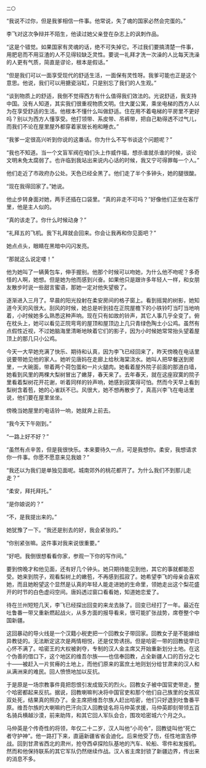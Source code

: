     二〇 

   “我说不过你，但是我爹相信一件事。他常说，失了魂的国家必然会完蛋的。”

   李飞对这次争辩并不陌生，他读过她父亲登在杂志上的讽刺作品。

   “这是个错觉。如果国家有灵魂的话，绝不可失掉它。不过我们要搞清楚一件事，用肥皂而不用豆渣的人不见得较缺乏灵性。要说一礼拜才洗一次澡的人比每天洗澡的人更有气质，简直是谬论，根本是假话。”

   “但是我们可以一面享受现代的舒适生活，一面保有灵性呀。我爹可能也正是这个意思。他说，我们可以用搪瓷浴缸，只是别忘了我们的人生观。”

   “谈到物质上的舒适，我倒不觉得西方有什么值得我们效法的。光说舒适，我支持中国。没有人知道，其实我们很重视物质文明。住大厦公寓，乘坐电梯的西方人以为在享受舒适的生活。他根本不懂什么叫做舒适。住在用不着电梯的平房里不更好吗？别以为西方人懂享受。他打领带、系皮带、吊裤带，把自己勒得透不过气儿，而我们不论在屋里屋外都穿着家居长袍和睡衣。”

   “我爹一定很高兴听到你说的这番话。你为什么不写书谈这个问题呢？”

   “我也不知道。当一个文盲军阀在咱们头上作威作福，想杀谁就杀谁的时候，谈论文明未免太腐弱了。也许临到我站出来说内心话的时候，我又宁可得罪每一个人。”

   他们走近了市政府办公处。天色已经全黑了。他们走了半个多钟头，她的腿很酸。

   “现在我得回家了。”她说。

   他止步转身面对她，两手还插在口袋里。“真的非走不可吗？”好像他们正坐在客厅里，他是主人似的。

   “真的该走了。你什么时候动身？”

   “礼拜五的飞机。我下礼拜就会回来。你会让我再和你见面吧？”

   她点点头，眼睛在黑暗中闪闪发亮。

   “那就这么说定喽！”

   他为她叫了一辆黄包车，伸手握别。他那个时候可以吻她，为什么他不吻呢？多奇怪的人啊，她想。但是她为他而感到兴奋。如果他只是跟许多年轻人一样，和女朋友散步时说一些甜言蜜语，那她一定对他失望极了。

   逐渐进入三月了。早晨的阳光投射在柔安房间的格子窗上。看到摇晃的树影，她知道今天的风很大。刮风的时候，她总是听到挂在正院屋檐下的小铁铃叮当叮当地响着，小时候她多么熟悉这种声响。现在只有如故的铃声，其它人事几乎全变了。俯在枕头上，她可以看见正院弯弯的屋顶和屋顶边上几只青绿色陶土小公鸡。虽然有点假性近视，不过她脑海里清晰地映着它们的影子，因为小时候她常常抬头望着屋顶上的那几只小公鸡。

   今天一大早她充满了快乐、期待和认真，因为李飞已经回来了，昨天傍晚在电话里说要带她见他的家人。她听见唐妈在走廊上给秋海棠浇水。她叫人把早餐送到房里，一大碗面，带着两个荷包蛋和一片火腿肉。她看着屋外院子前面的那道白墙，她看到风里的两棵大梨树冒出了嫩芽，春天来了。去年春天，就在这座寂寞的院子里看着梨树花开花谢，听着同样的铃声响，她感到寂寞得可怕。然而今天早上看到梨树含着苞，她的心雀跃不已。风很大，她不想再散步了，真高兴李飞在电话里说，他们要在屋里坐坐。

   傍晚当她屋里的电话铃一响，她就奔上前去。

   “我今天下午刚到。”

   “一路上好不好？”

   “虽然有点辛苦，但是我很快乐。本来要待久一点，可是我想你。柔安，我想请求你一件事。你愿不愿意来见我娘？”

   “我还以为我们是单独见面呢。城南郊外的桃花都开了。为什么我们不到那儿走走？”

   “柔安，拜托拜托。”

   “是你娘说的？”

   “不，是我提出来的。”

   她犹豫了一下。“我还是别去的好，我会紧张的。”

   “你别紧张嘛。这件事对我来说很重要。”

   “好吧。我倒很想看看你家，参观一下你的写作间。”

   要到傍晚才和他见面，还有好几个钟头。她只期待能见到他，其它的事就都能忍受。她来到院子，观看梨树上的嫩苞，不再感到孤寂了。她希望李飞的母亲会喜欢她，而且她盼望这个显然是认真的年轻人能走进她的生命里，领她走出这个梨花盛开的时节的白色虚闷空间。唐妈透过窗口看看她，知道她恋爱了。

   待在兰州短短几天，李飞已经探出回变的来龙去脉了。回变已经打了一年。最近在吐鲁番一带又重新燃起战火，从多方面的报导看来，很可能扩张战势，席卷整个中国新疆。

   这回暴动的导火线是一个汉籍小税吏把一个回教女子带回家。回教女子是不能嫁给异教徒的。无法断定这次是两情相悦，还是仗势诱拐。但是哈密一带的回教徒早已心怀不满了。哈密王的大权被剥夺，专制的汉人金主席又开始重新划分土地。在这个伪善的借口下，这个地区的维吾尔族——也信奉回教，占全新疆人口的百分之七十——被赶入一片贫瘠的土地上，而他们原来的富庶土地则划分给甘肃来的汉人和从满洲来的难民。回人愤愤地加以反抗。

   于是原是一场宗教事件竟把怨恨引发成毁灭的烈火。回教女子被中国官吏带走，整个哈密都起来反抗。据说，回教喇嘛判决将中国官吏和那个他们自己族里的女孩双双处死，结果真的照办了。金主席把维吾尔族人赶出哈密，他们只好退到吐鲁番平原。维吾尔族的大喇嘛约巴汗向汉人回教徒名将马仲英求援，马仲英即刻带领五百名骑兵横越沙漠，前来助阵，和其它回人军队会合，围攻哈密城六个月之久。

   马仲英是个传奇性的将领，年仅二十二岁，汉人叫他“小司令”，回教徒叫他“死亡者守护神”。他一路打下来，直逼新疆省省会迪化。后来他受了伤，任性地宣告停战。回到甘肃省西北的肃州，抢夺西卓探险队基地的汽车、轮船、零件和发报机。然而和他保持联系的其它军队仍然继续作战。汉人省主席封锁了新疆边界，传出来的消息不多。

